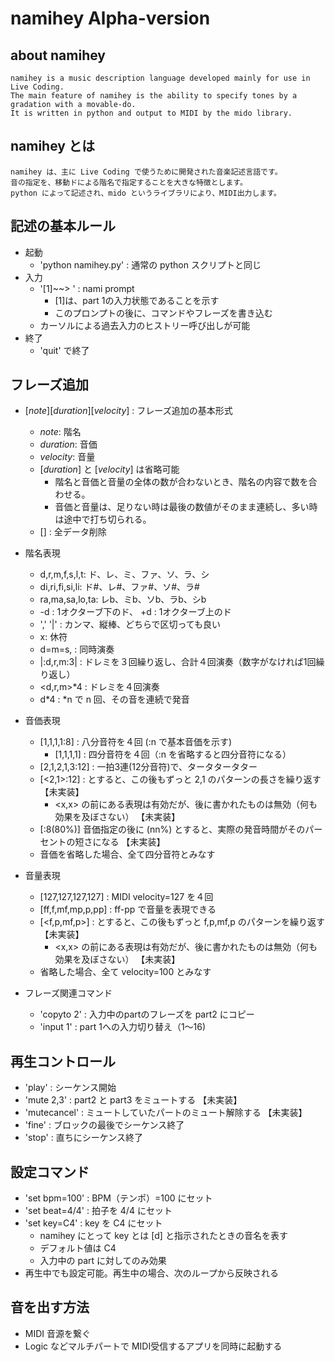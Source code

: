 
namihey Alpha-version
======================

about namihey
--------------

    namihey is a music description language developed mainly for use in Live Coding.
    The main feature of namihey is the ability to specify tones by a gradation with a movable-do.
    It is written in python and output to MIDI by the mido library.



namihey とは
------------

    namihey は、主に Live Coding で使うために開発された音楽記述言語です。
    音の指定を、移動ドによる階名で指定することを大きな特徴とします。
    python によって記述され、mido というライブラリにより、MIDI出力します。



記述の基本ルール
--------------

- 起動
    - 'python namihey.py'  : 通常の python スクリプトと同じ
- 入力
    - '[1]~~> ' : nami prompt
        - [1]は、part 1の入力状態であることを示す
        - このプロンプトの後に、コマンドやフレーズを書き込む
    - カーソルによる過去入力のヒストリー呼び出しが可能
- 終了
    - 'quit' で終了

フレーズ追加
-----------

- [*note*][*duration*][*velocity*] : フレーズ追加の基本形式
    - *note*: 階名
    - *duration*: 音価
    - *velocity*: 音量
    - [*duration*] と [*velocity*] は省略可能
        - 階名と音価と音量の全体の数が合わないとき、階名の内容で数を合わせる。
        - 音価と音量は、足りない時は最後の数値がそのまま連続し、多い時は途中で打ち切られる。
    - [] : 全データ削除

- 階名表現
    - d,r,m,f,s,l,t: ド、レ、ミ、ファ、ソ、ラ、シ
    - di,ri,fi,si,li: ド#、レ#、ファ#、ソ#、ラ#
    - ra,ma,sa,lo,ta: レb、ミb、ソb、ラb、シb
    - -d : 1オクターブ下のド、 +d : 1オクターブ上のド
    - ',' '|' : カンマ、縦棒、どちらで区切っても良い
    - x: 休符
    - d=m=s, : 同時演奏
    - |:d,r,m:3| : ドレミを３回繰り返し、合計４回演奏（数字がなければ1回繰り返し）
    - <d,r,m>*4 : ドレミを４回演奏
    - d*4 : *n で n 回、その音を連続で発音

- 音価表現
    - [1,1,1,1:8] : 八分音符を４回 (:n で基本音価を示す)
        - [1,1,1,1] : 四分音符を４回（:n を省略すると四分音符になる）
    - [2,1,2,1,3:12] : 一拍3連(12分音符)で、タータタータター
    - [<2,1>:12] : とすると、この後もずっと 2,1 のパターンの長さを繰り返す               【未実装】
        - <x,x> の前にある表現は有効だが、後に書かれたものは無効（何も効果を及ぼさない）     【未実装】
    - [:8(80%)] 音価指定の後に (nn%) とすると、実際の発音時間がそのパーセントの短さになる   【未実装】
    - 音価を省略した場合、全て四分音符とみなす

- 音量表現
    - [127,127,127,127] : MIDI velocity=127 を４回
    - [ff,f,mf,mp,p,pp] : ff-pp で音量を表現できる
    - [<f,p,mf,p>] : とすると、この後もずっと f,p,mf,p のパターンを繰り返す              【未実装】
        - <x,x> の前にある表現は有効だが、後に書かれたものは無効（何も効果を及ぼさない）      【未実装】
    - 省略した場合、全て velocity=100 とみなす
    

- フレーズ関連コマンド
    - 'copyto 2' : 入力中のpartのフレーズを part2 にコピー
    - 'input 1' : part 1への入力切り替え（1〜16)

再生コントロール
--------------

- 'play' : シーケンス開始
- 'mute 2,3' : part2 と part3 をミュートする        【未実装】
- 'mutecancel' : ミュートしていたパートのミュート解除する    【未実装】
- 'fine' : ブロックの最後でシーケンス終了
- 'stop' : 直ちにシーケンス終了

設定コマンド
-----------

- 'set bpm=100' : BPM（テンポ）=100 にセット
- 'set beat=4/4' : 拍子を 4/4 にセット
- 'set key=C4' : key を C4 にセット
    - namihey にとって key とは [d] と指示されたときの音名を表す
    - デフォルト値は C4
    - 入力中の part に対してのみ効果
- 再生中でも設定可能。再生中の場合、次のループから反映される

音を出す方法
----------

- MIDI 音源を繋ぐ
- Logic などマルチパートで MIDI受信するアプリを同時に起動する

